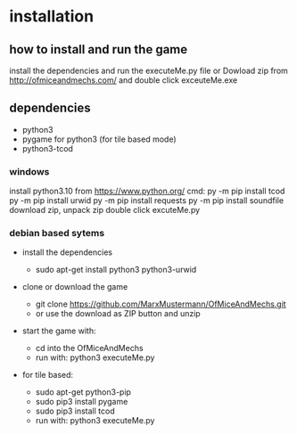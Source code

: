 # installation

## how to install and run the game 

install the dependencies and run the executeMe.py file or
Dowload zip from http://ofmiceandmechs.com/ and double click exceuteMe.exe

## dependencies

* python3
* pygame for python3 (for tile based mode)
* python3-tcod

### windows

install python3.10 from https://www.python.org/
cmd:
py -m pip install tcod
py -m pip install urwid
py -m pip install requests
py -m pip install soundfile
download zip, unpack zip
double click excuteMe.py

### debian based sytems

* install the dependencies
  * sudo apt-get install python3 python3-urwid

* clone or download the game
  * git clone https://github.com/MarxMustermann/OfMiceAndMechs.git
  * or use the download as ZIP button and unzip

* start the game with:
  * cd into the OfMiceAndMechs
  * run with: python3 executeMe.py

* for tile based:
  * sudo apt-get python3-pip
  * sudo pip3 install pygame
  * sudo pip3 install tcod
  * run with: python3 executeMe.py
